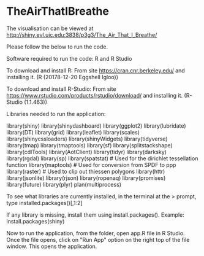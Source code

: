# TheAirThatIBreathe
The visualisation can be viewed at http://shiny.evl.uic.edu:3838/p3g3/The_Air_That_I_Breathe/

Please follow the below to run the code.

Software required to run the code: R and R Studio

To download and install R: From site https://cran.cnr.berkeley.edu/ and installing it. (R (20178-12-20 Eggshell Igloo))

To download and install R-Studio: From site https://www.rstudio.com/products/rstudio/download/ and installing it. (R-Studio (1.1.463))

Libraries needed to run the application:

library(shiny)
library(shinydashboard)
library(ggplot2)
library(lubridate)
library(DT)
library(grid)
library(leaflet)
library(scales)
library(shinycssloaders)
library(shinyWidgets)
library(tidyverse)
library(tmap)
library(tmaptools)
library(sf)
library(splitstackshape)
library(cdlTools)
library(AotClient)
library(tidyr)
library(darksky)
library(rgdal)
library(sp)
library(spatstat)  # Used for the dirichlet tessellation function
library(maptools)  # Used for conversion from SPDF to ppp
library(raster)    # Used to clip out thiessen polygons
library(httr)
library(jsonlite)
library(rjson)
library(ropenaq)
library(promises)
library(future)
library(plyr)
plan(multiprocess)

To see what libraries are currently installed, in the terminal at the > prompt, type installed.packages()[,1:2]

If any library is missing, install them using install.packages(). Example: install.packages(shiny)

Now to run the application, from the folder, open app.R file in R Studio. Once the file opens, click on "Run App" option on the right top of the file window. This opens the application.
